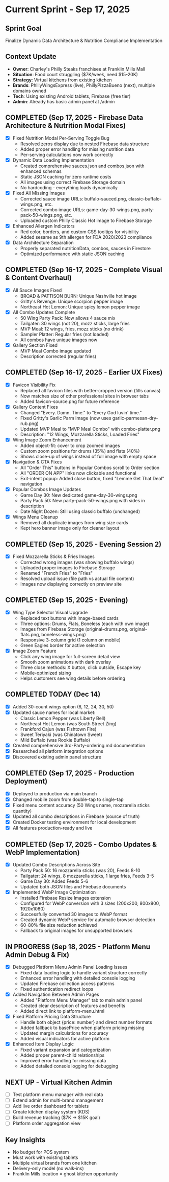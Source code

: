 # Current Sprint - Sep 17, 2025

## Sprint Goal
Finalize Dynamic Data Architecture & Nutrition Compliance Implementation

## Context Update
- **Owner**: Charley's Philly Steaks franchisee at Franklin Mills Mall
- **Situation**: Food court struggling ($7K/week, need $15-20K)
- **Strategy**: Virtual kitchens from existing kitchen
- **Brands**: PhillyWingsExpress (live), PhillyPizzaBueno (next), multiple domains owned
- **Tech**: Using existing Android tablets, Firebase (free tier)
- **Admin**: Already has basic admin panel at /admin

## COMPLETED (Sep 17, 2025 - Firebase Data Architecture & Nutrition Modal Fixes)
- [X] Fixed Nutrition Modal Per-Serving Toggle Bug
  - Resolved zeros display due to nested Firebase data structure
  - Added proper error handling for missing nutrition data
  - Per-serving calculations now work correctly
- [X] Dynamic Data Loading Implementation
  - Created comprehensive sauces.json and combos.json with enhanced schemas
  - Static JSON caching for zero runtime costs
  - All images using correct Firebase Storage domain
  - No hardcoding - everything loads dynamically
- [X] Fixed All Missing Images
  - Corrected sauce image URLs: buffalo-sauced.png, classic-buffalo-wings.png, etc.
  - Corrected combo image URLs: game-day-30-wings.png, party-pack-50-wings.png, etc.
  - Uploaded custom Philly Classic Hot image to Firebase Storage
- [X] Enhanced Allergen Indicators
  - Red color, borders, and custom CSS tooltips for visibility
  - Added sesame as 9th allergen for FDA 2020/2023 compliance
- [X] Data Architecture Separation
  - Properly separated nutritionData, combos, sauces in Firestore
  - Optimized performance with static JSON caching

## COMPLETED (Sep 16-17, 2025 - Complete Visual & Content Overhaul)
- [X] All Sauce Images Fixed
  - BROAD & PATTISON BURN: Unique Nashville hot image
  - Gritty's Revenge: Unique scorpion pepper image
  - Northeast Hot Lemon: Unique spicy lemon pepper image
- [X] All Combo Updates Complete
  - 50 Wing Party Pack: Now allows 4 sauce mix
  - Tailgater: 30 wings (not 20), mozz sticks, large fries
  - MVP Meal: 12 wings, fries, mozz sticks (no drink)
  - Sampler Platter: Regular fries (not loaded)
  - All combos have unique images now
- [X] Gallery Section Fixed
  - MVP Meal Combo image updated
  - Description corrected (regular fries)

## COMPLETED (Sep 16-17, 2025 - Earlier UX Fixes)
- [X] Favicon Visibility Fix
  - Replaced all favicon files with better-cropped version (fills canvas)
  - Now matches size of other professional sites in browser tabs
  - Added favicon-source.png for future reference
- [X] Gallery Content Fixes
  - Changed "Every. Damn. Time." to "Every God luvin' time."
  - Fixed Gritty's Garlic Parm image (now uses garlic-parmesan-dry-rub.png)
  - Updated MVP Meal to "MVP Meal Combo" with combo-platter.png
  - Description: "12 Wings, Mozzarella Sticks, Loaded Fries"
- [X] Wing Image Zoom Enhancement
  - Added object-fit: cover to crop zoomed images
  - Custom zoom positions for drums (35%) and flats (40%)
  - Shows close-up of wings instead of full image with empty space
- [X] Navigation & CTA Fixes
  - All "Order This" buttons in Popular Combos scroll to Order section
  - All "ORDER ON APP" links now clickable and functional
  - Exit-intent popup: Added close button, fixed "Lemme Get That Deal" navigation
- [X] Popular Combos Image Updates
  - Game Day 30: New dedicated game-day-30-wings.png
  - Party Pack 50: New party-pack-50-wings.png with sides in description
  - Date Night Dozen: Still using classic buffalo (unchanged)
- [X] Wings Menu Cleanup
  - Removed all duplicate images from wing size cards
  - Kept hero banner image only for cleaner layout

## COMPLETED (Sep 15, 2025 - Evening Session 2)
- [X] Fixed Mozzarella Sticks & Fries Images
  - Corrected wrong images (was showing buffalo wings)
  - Uploaded proper images to Firebase Storage
  - Renamed "French Fries" to "Fries"
  - Resolved upload issue (file path vs actual file content)
  - Images now displaying correctly on preview site

## COMPLETED (Sep 15, 2025 - Evening)
- [X] Wing Type Selector Visual Upgrade
  - Replaced text buttons with image-based cards
  - Three options: Drums, Flats, Boneless (each with own image)
  - Images from Firebase Storage (original-drums.png, original-flats.png, boneless-wings.png)
  - Responsive 3-column grid (1 column on mobile)
  - Green Eagles border for active selection
- [X] Image Zoom Feature
  - Click any wing image for full-screen detail view
  - Smooth zoom animations with dark overlay
  - Three close methods: X button, click outside, Escape key
  - Mobile-optimized sizing
  - Helps customers see wing details before ordering

## COMPLETED TODAY (Dec 14)
- [X] Added 30-count wings option (6, 12, 24, 30, 50)
- [X] Updated sauce names for local market:
  - Classic Lemon Pepper (was Liberty Bell)
  - Northeast Hot Lemon (was South Street Zing)
  - Frankford Cajun (was Fishtown Fire)
  - Sweet Teriyaki (was Chinatown Sweet)
  - Mild Buffalo (was Rookie Buffalo)
- [X] Created comprehensive 3rd-Party-ordering.md documentation
- [X] Researched all platform integration options
- [X] Discovered existing admin panel structure

## COMPLETED (Sep 17, 2025 - Production Deployment)
- [X] Deployed to production via main branch
- [X] Changed mobile zoom from double-tap to single-tap
- [X] Fixed menu content accuracy (50 Wings name, mozzarella sticks quantity)
- [X] Updated all combo descriptions in Firebase (source of truth)
- [X] Created Docker testing environment for local development
- [X] All features production-ready and live

## COMPLETED (Sep 17, 2025 - Combo Updates & WebP Implementation)
- [X] Updated Combo Descriptions Across Site
  - Party Pack 50: 16 mozzarella sticks (was 20), Feeds 8-10
  - Tailgater: 24 wings, 8 mozzarella sticks, 1 large fries, Feeds 3-5
  - Game Day 30: Added Feeds 5-6
  - Updated both JSON files and Firebase documents
- [X] Implemented WebP Image Optimization
  - Installed Firebase Resize Images extension
  - Configured for WebP conversion with 3 sizes (200x200, 800x800, 1920x1080)
  - Successfully converted 30 images to WebP format
  - Created dynamic WebP service for automatic browser detection
  - 60-80% file size reduction achieved
  - Fallback to original images for unsupported browsers

## IN PROGRESS (Sep 18, 2025 - Platform Menu Admin Debug & Fix)
- [X] Debugged Platform Menu Admin Panel Loading Issues
  - Fixed data loading logic to handle variant structure correctly
  - Enhanced error handling with detailed console logging
  - Updated Firebase collection access patterns
  - Fixed authentication redirect loops
- [X] Added Navigation Between Admin Pages
  - Added "Platform Menu Manager" tab to main admin panel
  - Created clear description of features and benefits
  - Added direct link to platform-menu.html
- [X] Fixed Platform Pricing Data Structure
  - Handle both object {price: number} and direct number formats
  - Added fallback to basePrice when platform pricing missing
  - Updated margin calculations for accuracy
  - Added visual indicators for active platform
- [X] Enhanced Item Display Logic
  - Fixed variant expansion and categorization
  - Added proper parent-child relationships
  - Improved error handling for missing data
  - Added detailed console logging for debugging

## NEXT UP - Virtual Kitchen Admin
- [ ] Test platform menu manager with real data
- [ ] Extend admin for multi-brand management
- [ ] Add live order dashboard for tablets
- [ ] Create kitchen display system (KDS)
- [ ] Build revenue tracking ($7K → $15K goal)
- [ ] Platform order aggregation view

## Key Insights
- No budget for POS system
- Must work with existing tablets
- Multiple virtual brands from one kitchen
- Delivery-only model (no walk-ins)
- Franklin Mills location = ghost kitchen opportunity